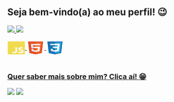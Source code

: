 ## Seja bem-vindo(a) ao meu perfil! 😉

 <div>
   <a href="https://github.com/felipe-lopess">
   <img height="130em" src="https://github-readme-stats.vercel.app/api?username=felipe-lopess&show_icons=true&theme=radical&include_all_commits=true&count_private=true"/>
   <img height="130em" src="https://github-readme-stats.vercel.app/api/top-langs/?username=felipe-lopess&layout=compact&langs_count=6&theme=radical"/>
</div>
    
<div style="display: inline_block"><br>
  <img align="center" alt="Js" height="30" width="40" src="https://raw.githubusercontent.com/devicons/devicon/master/icons/javascript/javascript-plain.svg">
  <img align="center" alt="HTML" height="30" width="40" src="https://raw.githubusercontent.com/devicons/devicon/master/icons/html5/html5-original.svg">
  <img align="center" alt="CSS" height="30" width="40" src="https://raw.githubusercontent.com/devicons/devicon/master/icons/css3/css3-original.svg">
</div>
 
<br>
 
### Quer saber mais sobre mim? Clica aí! 😁
 
<div> 
  <a href="https://www.instagram.com/lopezz_fe/" target="_blank"><img src="https://img.shields.io/badge/-Instagram-%23E4405F?style=for-the-badge&logo=instagram&logoColor=white" target="_blank"></a>
  <a href="https://www.linkedin.com/in/felipe-lopes-277282264/" target="_blank"><img src="https://img.shields.io/badge/-LinkedIn-%230077B5?style=for-the-badge&logo=linkedin&logoColor=white" target="_blank"></a>
</div>

